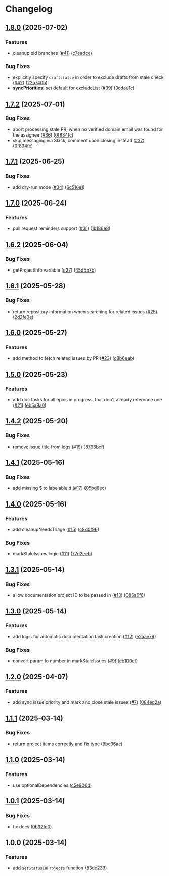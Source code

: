 # Changelog

## [1.8.0](https://github.com/shopware/gh-project-automation/compare/v1.7.2...v1.8.0) (2025-07-02)


### Features

* cleanup old branches ([#41](https://github.com/shopware/gh-project-automation/issues/41)) ([c7eadce](https://github.com/shopware/gh-project-automation/commit/c7eadce6d31095800c8c8070ea02f17dbc76aa77))


### Bug Fixes

* explicitly specify `draft:false` in order to exclude drafts from stale check ([#42](https://github.com/shopware/gh-project-automation/issues/42)) ([22a740b](https://github.com/shopware/gh-project-automation/commit/22a740b5ce8de5208c990c0123e337c0f205fb6c))
* **syncPriorities:** set default for excludeList ([#39](https://github.com/shopware/gh-project-automation/issues/39)) ([3cdae1c](https://github.com/shopware/gh-project-automation/commit/3cdae1cdf6aeb32608d3d37e5f14d888f14b48b8))

## [1.7.2](https://github.com/shopware/gh-project-automation/compare/v1.7.1...v1.7.2) (2025-07-01)


### Bug Fixes

* abort processing stale PR, when no verified domain email was found for the assignee ([#36](https://github.com/shopware/gh-project-automation/issues/36)) ([0f834fc](https://github.com/shopware/gh-project-automation/commit/0f834fc99d764fcf9e3cf1f02a0a65944403c001))
* skip messaging via Slack, comment upon closing instead ([#37](https://github.com/shopware/gh-project-automation/issues/37)) ([0f834fc](https://github.com/shopware/gh-project-automation/commit/0f834fc99d764fcf9e3cf1f02a0a65944403c001))

## [1.7.1](https://github.com/shopware/gh-project-automation/compare/v1.7.0...v1.7.1) (2025-06-25)


### Bug Fixes

* add dry-run mode ([#34](https://github.com/shopware/gh-project-automation/issues/34)) ([6c516e1](https://github.com/shopware/gh-project-automation/commit/6c516e1fe5f4b8fc09b6b26998d0202bfdc0f812))

## [1.7.0](https://github.com/shopware/gh-project-automation/compare/v1.6.2...v1.7.0) (2025-06-24)


### Features

* pull request reminders support ([#31](https://github.com/shopware/gh-project-automation/issues/31)) ([1b186e8](https://github.com/shopware/gh-project-automation/commit/1b186e86881de70ebed6d806aba60f60a260fdcf))

## [1.6.2](https://github.com/shopware/gh-project-automation/compare/v1.6.1...v1.6.2) (2025-06-04)


### Bug Fixes

* getProjectInfo variable ([#27](https://github.com/shopware/gh-project-automation/issues/27)) ([45d5b7b](https://github.com/shopware/gh-project-automation/commit/45d5b7be462fdf9715e9911c41ca29e581f1c21b))

## [1.6.1](https://github.com/shopware/gh-project-automation/compare/v1.6.0...v1.6.1) (2025-05-28)


### Bug Fixes

* return repository information when searching for related issues ([#25](https://github.com/shopware/gh-project-automation/issues/25)) ([2d2fe3e](https://github.com/shopware/gh-project-automation/commit/2d2fe3e19425e008bbad21804d8d9523fe6af60b))

## [1.6.0](https://github.com/shopware/gh-project-automation/compare/v1.5.0...v1.6.0) (2025-05-27)


### Features

* add method to fetch related issues by PR ([#23](https://github.com/shopware/gh-project-automation/issues/23)) ([c8b6eab](https://github.com/shopware/gh-project-automation/commit/c8b6eabe1bb8965047ac2700c64f554e58a41178))

## [1.5.0](https://github.com/shopware/gh-project-automation/compare/v1.4.2...v1.5.0) (2025-05-23)


### Features

* add doc tasks for all epics in progress, that don't already reference one ([#21](https://github.com/shopware/gh-project-automation/issues/21)) ([eb5a9a0](https://github.com/shopware/gh-project-automation/commit/eb5a9a0ba4158a4730e1b0d5433a3e17f9ccfbaa))

## [1.4.2](https://github.com/shopware/gh-project-automation/compare/v1.4.1...v1.4.2) (2025-05-20)


### Bug Fixes

* remove issue title from logs ([#19](https://github.com/shopware/gh-project-automation/issues/19)) ([8793bcf](https://github.com/shopware/gh-project-automation/commit/8793bcfd76f5733e9b50ca8c49774aa2c876a9ce))

## [1.4.1](https://github.com/shopware/gh-project-automation/compare/v1.4.0...v1.4.1) (2025-05-16)


### Bug Fixes

* add missing $ to labelableId ([#17](https://github.com/shopware/gh-project-automation/issues/17)) ([05bd8ec](https://github.com/shopware/gh-project-automation/commit/05bd8ecb6a2015b92f70e6e019c91dd9b3d0fe31))

## [1.4.0](https://github.com/shopware/gh-project-automation/compare/v1.3.1...v1.4.0) (2025-05-16)


### Features

* add cleanupNeedsTriage ([#15](https://github.com/shopware/gh-project-automation/issues/15)) ([c8d0f96](https://github.com/shopware/gh-project-automation/commit/c8d0f963e8f50144046983a1db334992d90b027b))


### Bug Fixes

* markStaleIssues logic ([#11](https://github.com/shopware/gh-project-automation/issues/11)) ([77d2eeb](https://github.com/shopware/gh-project-automation/commit/77d2eeb39f1027422acb871a8a09a312c12b98e6))

## [1.3.1](https://github.com/shopware/gh-project-automation/compare/v1.3.0...v1.3.1) (2025-05-14)


### Bug Fixes

* allow documentation project ID to be passed in ([#13](https://github.com/shopware/gh-project-automation/issues/13)) ([086a6f6](https://github.com/shopware/gh-project-automation/commit/086a6f6a80a7b2566fad4e281157a727ce239479))

## [1.3.0](https://github.com/shopware/gh-project-automation/compare/v1.2.0...v1.3.0) (2025-05-14)


### Features

* add logic for automatic documentation task creation ([#12](https://github.com/shopware/gh-project-automation/issues/12)) ([e2aae79](https://github.com/shopware/gh-project-automation/commit/e2aae79bd0d5ef597b5f5218905f1a632846d4ce))


### Bug Fixes

* convert param to number in markStaleIssues ([#9](https://github.com/shopware/gh-project-automation/issues/9)) ([eb100cf](https://github.com/shopware/gh-project-automation/commit/eb100cfc1f72d0064183348379b77e756d8e962e))

## [1.2.0](https://github.com/shopware/gh-project-automation/compare/v1.1.1...v1.2.0) (2025-04-07)


### Features

* add sync issue priority and mark and close stale issues ([#7](https://github.com/shopware/gh-project-automation/issues/7)) ([084ed2a](https://github.com/shopware/gh-project-automation/commit/084ed2ad97d83bcb61e1f2973ca50b45541234ac))

## [1.1.1](https://github.com/shopware/gh-project-automation/compare/v1.1.0...v1.1.1) (2025-03-14)


### Bug Fixes

* return project items correctly and fix type ([9bc36ac](https://github.com/shopware/gh-project-automation/commit/9bc36ac8f551aa7e109aae6e73e0cea68c2512f4))

## [1.1.0](https://github.com/shopware/gh-project-automation/compare/v1.0.1...v1.1.0) (2025-03-14)


### Features

* use optionalDependencies ([c5e906d](https://github.com/shopware/gh-project-automation/commit/c5e906d66bb75ddc1a0401e68a0496871dabb964))

## [1.0.1](https://github.com/shopware/gh-project-automation/compare/v1.0.0...v1.0.1) (2025-03-14)


### Bug Fixes

* fix docs ([0b92fc0](https://github.com/shopware/gh-project-automation/commit/0b92fc0af9f9c7cc0f4aa235ed9833d312ef6ec7))

## 1.0.0 (2025-03-14)


### Features

* add `setStatusInProjects` function ([83de239](https://github.com/shopware/gh-project-automation/commit/83de2393fa48aae922f04349ded198804235f12b))
